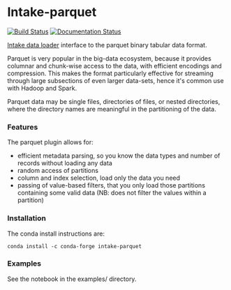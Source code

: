 # Intake-parquet

[![Build Status](https://travis-ci.org/ContinuumIO/intake-parquet.svg?branch=master)](https://travis-ci.org/ContinuumIO/intake-parquet)
[![Documentation Status](https://readthedocs.org/projects/intake-parquet/badge/?version=latest)](http://intake-parquet.readthedocs.io/en/latest/?badge=latest)

[Intake data loader](https://github.com/ContinuumIO/intake/) interface to the parquet binary tabular data format.

Parquet is very popular in the big-data ecosystem, because it provides columnar
and chunk-wise access to the data, with efficient encodings and compression. This makes
the format particularly effective for streaming through large subsections of even
larger data-sets, hence it's common use with Hadoop and Spark.

Parquet data may be single files, directories of files, or nested directories, where
the directory names are meaningful in the partitioning of the data.

### Features

The parquet plugin allows for:

- efficient metadata parsing, so you know the data types and number of records without
  loading any data
- random access of partitions
- column and index selection, load only the data you need
- passing of value-based filters, that you only load those partitions containing some
  valid data (NB: does not filter the values within a partition)

### Installation

The conda install instructions are:

```
conda install -c conda-forge intake-parquet
```

### Examples

See the notebook in the examples/ directory.
